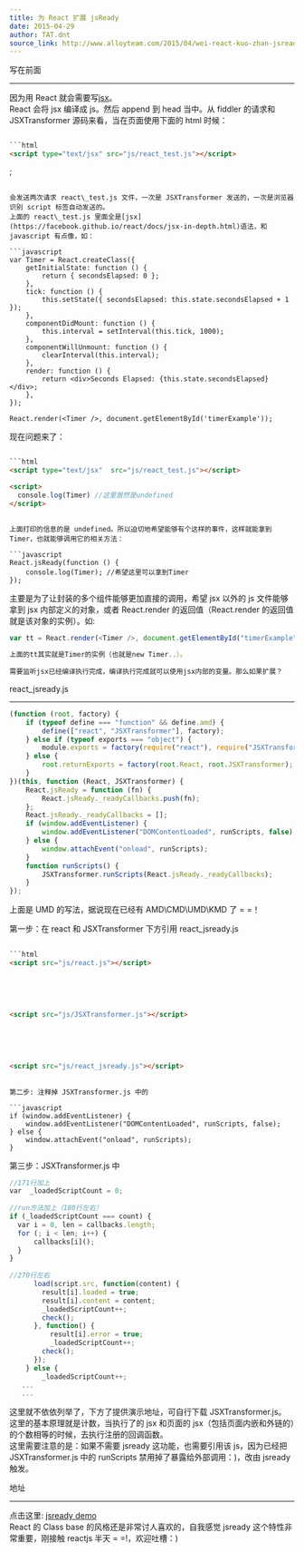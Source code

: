 ```yaml
---
title: 为 React 扩展 jsReady
date: 2015-04-29
author: TAT.dnt
source_link: http://www.alloyteam.com/2015/04/wei-react-kuo-zhan-jsready/
---
```


写在前面  

* * *

因为用 React 就会需要写[jsx](https://facebook.github.io/react/docs/jsx-in-depth.html)。  
React 会将 jsx 编译成 js。然后 append 到 head 当中。从 fiddler 的请求和 JSXTransformer 源码来看，当在页面使用下面的 html 时候：

````html

```html
<script type="text/jsx" src="js/react_test.js"></script>
````

;

````

会发送两次请求 react\_test.js 文件，一次是 JSXTransformer 发送的，一次是浏览器识别 script 标签自动发送的。  
上面的 react\_test.js 里面全是[jsx](https://facebook.github.io/react/docs/jsx-in-depth.html)语法，和 javascript 有点像，如：

```javascript
var Timer = React.createClass({
    getInitialState: function () {
        return { secondsElapsed: 0 };
    },
    tick: function () {
        this.setState({ secondsElapsed: this.state.secondsElapsed + 1 });
    },
    componentDidMount: function () {
        this.interval = setInterval(this.tick, 1000);
    },
    componentWillUnmount: function () {
        clearInterval(this.interval);
    },
    render: function () {
        return <div>Seconds Elapsed: {this.state.secondsElapsed}</div>;
    },
});
````

    React.render(<Timer />, document.getElementById('timerExample'));

现在问题来了：

````html

```html
<script type="text/jsx"  src="js/react_test.js"></script>
````

```html
<script>
  console.log(Timer) //这里居然是undefined
</script>
```

````

上面打印的信息的是 undefined。所以迫切地希望能够有个这样的事件，这样就能拿到 Timer，也就能够调用它的相关方法：

```javascript
React.jsReady(function () {
    console.log(Timer); //希望这里可以拿到Timer
});
````

主要是为了让封装的多个组件能够更加直接的调用，希望 jsx 以外的 js 文件能够拿到 jsx 内部定义的对象，或者 React.render 的返回值（React.render 的返回值就是该对象的实例）。如:

```javascript
var tt = React.render(<Timer />, document.getElementById("timerExample"));
```

```javascript
上面的tt其实就是Timer的实例（也就是new Timer..）。
 
需要监听jsx已经编译执行完成，编译执行完成就可以使用jsx内部的变量。那么如果扩展？
```

react_jsready.js  

* * *

```javascript
(function (root, factory) {
    if (typeof define === "function" && define.amd) {
        define(["react", "JSXTransformer"], factory);
    } else if (typeof exports === "object") {
        module.exports = factory(require("react"), require("JSXTransformer"));
    } else {
        root.returnExports = factory(root.React, root.JSXTransformer);
    }
})(this, function (React, JSXTransformer) {
    React.jsReady = function (fn) {
        React.jsReady._readyCallbacks.push(fn);
    };
    React.jsReady._readyCallbacks = [];
    if (window.addEventListener) {
        window.addEventListener("DOMContentLoaded", runScripts, false);
    } else {
        window.attachEvent("onload", runScripts);
    }
    function runScripts() {
        JSXTransformer.runScripts(React.jsReady._readyCallbacks);
    }
});
```

上面是 UMD 的写法，据说现在已经有 AMD\\CMD\\UMD\\KMD 了 = =！

第一步：在 react 和 JSXTransformer 下方引用 react_jsready.js

````html
    
```html
<script src="js/react.js"></script>
````

  

    

```html
<script src="js/JSXTransformer.js"></script>
```

 

     

```html
<script src="js/react_jsready.js"></script>
```

````

第二步: 注释掉 JSXTransformer.js 中的

```javascript
if (window.addEventListener) {
    window.addEventListener("DOMContentLoaded", runScripts, false);
} else {
    window.attachEvent("onload", runScripts);
}
````

第三步：JSXTransformer.js 中

```javascript
//171行加上
var  _loadedScriptCount = 0;
 
//run方法加上（180行左右）
if (_loadedScriptCount === count) {
  var i = 0, len = callbacks.length;
  for (; i < len; i++) {
      callbacks[i]();
  }
}
 
//270行左右
      load(script.src, function(content) {
        result[i].loaded = true;
        result[i].content = content;
        _loadedScriptCount++;
        check();
      }, function() {
          result[i].error = true;
          _loadedScriptCount++;
        check();
      });
    } else {
        _loadedScriptCount++;
   ...
   ...
```

这里就不依依列举了，下方了提供演示地址，可自行下载 JSXTransformer.js。  
这里的基本原理就是计数，当执行了的 jsx 和页面的 jsx（包括页面内嵌和外链的）的个数相等的时候，去执行注册的回调函数。  
这里需要注意的是：如果不需要 jsready 这功能，也需要引用该 js，因为已经把 JSXTransformer.js 中的 runScripts 禁用掉了暴露给外部调用：)，改由 jsready 触发。

地址  

* * *

点击这里: [jsready demo](http://kmdjs.github.io/jsready/)  
React 的 Class base 的风格还是非常讨人喜欢的，自我感觉 jsready 这个特性非常重要，刚接触 reactjs 半天 = =!，欢迎吐槽：)